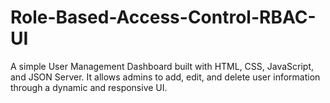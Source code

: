 # Role-Based-Access-Control-RBAC-UI
A simple User Management Dashboard built with HTML, CSS, JavaScript, and JSON Server. It allows admins to add, edit, and delete user information through a dynamic and responsive UI.
